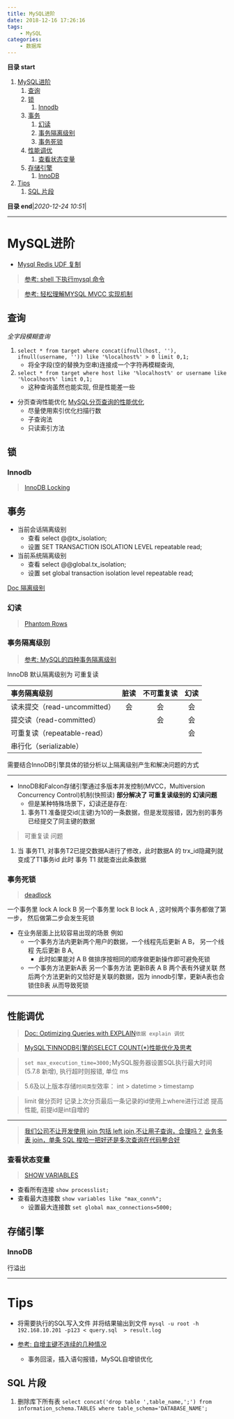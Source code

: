 ```yaml
---
title: MySQL进阶
date: 2018-12-16 17:26:16
tags: 
    - MySQL
categories: 
    - 数据库
---
```


**目录 start**

1. [MySQL进阶](#mysql进阶)
    1. [查询](#查询)
    1. [锁](#锁)
        1. [Innodb](#innodb)
    1. [事务](#事务)
        1. [幻读](#幻读)
        1. [事务隔离级别](#事务隔离级别)
        1. [事务死锁](#事务死锁)
    1. [性能调优](#性能调优)
        1. [查看状态变量](#查看状态变量)
    1. [存储引擎](#存储引擎)
        1. [InnoDB](#innodb)
1. [Tips](#tips)
    1. [SQL 片段](#sql-片段)

**目录 end**|_2020-12-24 10:51_|
****************************************
# MySQL进阶

- [Mysql Redis UDF 复制](http://www.cnblogs.com/zhxilin/archive/2016/09/30/5923671.html)

> [参考: shell 下执行mysql 命令](http://www.cnblogs.com/wangkangluo1/archive/2012/04/27/2472898.html)

> [参考: 轻松理解MYSQL MVCC 实现机制](https://blog.csdn.net/whoamiyang/article/details/51901888#commentBox)  

## 查询
_全字段模糊查询_
1. `select * from target where concat(ifnull(host, ''), ifnull(username, '')) like '%localhost%' > 0 limit 0,1;`
    - 将全字段(空的替换为空串)连接成一个字符再模糊查询, 
2. `select * from target where host like '%localhost%' or username like '%localhost%' limit 0,1;`
    - 这种查询虽然也能实现, 但是性能差一些

- 分页查询性能优化 [MySQL分页查询的性能优化](https://www.cnblogs.com/scotth/p/7995856.html)
    - 尽量使用索引优化扫描行数
    - 子查询法
    - 只读索引方法

## 锁
### Innodb
> [InnoDB Locking](https://dev.mysql.com/doc/refman/8.0/en/innodb-locking.html)

## 事务
- 当前会话隔离级别
    - 查看 select @@tx_isolation;
    - 设置 SET TRANSACTION ISOLATION LEVEL repeatable read;
- 当前系统隔离级别
    - 查看 select @@global.tx_isolation;
    - 设置 set global transaction isolation level repeatable read;

[Doc 隔离级别](https://dev.mysql.com/doc/refman/8.0/en/innodb-transaction-isolation-levels.html)

### 幻读
> [Phantom Rows](https://dev.mysql.com/doc/refman/8.0/en/innodb-next-key-locking.html)

### 事务隔离级别
> [参考: MySQL的四种事务隔离级别](https://www.cnblogs.com/huanongying/p/7021555.html)  

InnoDB 默认隔离级别为 可重复读

| 事务隔离级别 | 脏读 | 不可重复读 | 幻读
|:---|:---:|:---:|:---:|
| 读未提交（read-uncommitted）    | 会 | 会 | 会
| 提交读（read-committed）        |   | 会 | 会
| 可重复读（repeatable-read）     |   |    | 会
| 串行化（serializable） 	      |   |    | 

需要结合InnoDB引擎具体的锁分析以上隔离级别产生和解决问题的方式

************************
- InnoDB和Falcon存储引擎通过多版本并发控制(MVCC，Multiversion Concurrency Control)机制(快照读) **部分解决了 可重复读级别的 幻读问题**
    - 但是某种特殊场景下，幻读还是存在: 
    1. 事务T1 准备提交id(主键)为10的一条数据，但是发现报错，因为别的事务已经提交了同主键的数据

> 可重复读 问题
1. 当 事务T1, 对事务T2已提交数据A进行了修改，此时数据A 的 trx_id隐藏列就变成了T1事务id 此时 事务 T1 就能查出此条数据

### 事务死锁

> [deadlock](https://stackoverflow.com/questions/2332768/how-to-avoid-mysql-deadlock-found-when-trying-to-get-lock-try-restarting-trans)

一个事务里 lock A lock B 另一个事务里 lock B lock A , 这时候两个事务都做了第一步， 然后做第二步会发生死锁

- 在业务层面上比较容易出现的场景 例如
    - 一个事务方法内更新两个用户的数据，一个线程先后更新 A B， 另一个线程 先后更新 B A, 
        - 此时如果能对 A B 做排序按相同的顺序做更新操作即可避免死锁
    - 一个事务方法更新A表 另一个事务方法 更新B表 A B 两个表有外键关联 然后两个方法更新的又恰好是关联的数据，因为 innodb引擎，更新A表也会锁住B表 从而导致死锁

************************

## 性能调优
> [Doc: Optimizing Queries with EXPLAIN](https://dev.mysql.com/doc/refman/5.7/en/using-explain.html)`依据 explain 调优`

> [MySQL下INNODB引擎的SELECT COUNT(*)性能优化及思考](http://www.piaoyi.org/database/MySQL-INNODB-SELECT-COUNT.html)

> `set max_execution_time=3000;`MySQL服务器设置SQL执行最大时间 (5.7.8 新增), 执行超时则报错, 单位 ms

> 5.6及以上版本存储`时间类型`效率： int > datetime > timestamp

> limit 做分页时 记录上次分页最后一条记录的id使用上where进行过滤 提高性能, 前提id是int自增的

************************

> [我们公司不让开发使用 join 包括 left join,不让用子查询，合理吗？](https://www.v2ex.com/t/678312)
> [业务多表 join，单条 SQL 梭哈一把好还是多次查询在代码整合好](https://www.v2ex.com/t/557498)

### 查看状态变量
> [ SHOW VARIABLES](https://dev.mysql.com/doc/refman/5.7/en/show-variables.html)  

- 查看所有连接 `show processlist;`
- 查看最大连接数 `show variables like "max_conn%";`
    - 设置最大连接数 `set global max_connections=5000;`

## 存储引擎
### InnoDB
行溢出

*****************************

# Tips
- 将需要执行的SQL写入文件 并将结果输出到文件 `mysql -u root -h 192.168.10.201 -p123 < query.sql  > result.log`

- [参考: 自增主键不连续的几种情况](https://cloud.tencent.com/developer/article/1634218)  
    - 事务回滚，插入语句报错，MySQL自增锁优化

## SQL 片段

1. 删除库下所有表 `select concat('drop table ',table_name,';') from information_schema.TABLES where table_schema='DATABASE_NAME';`
